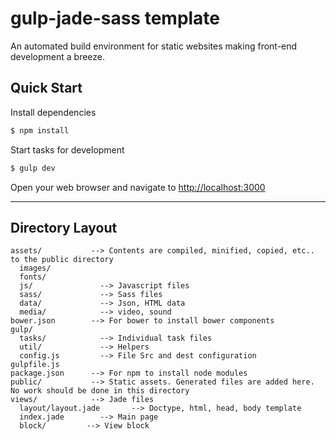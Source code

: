 # gulp-jade-sass template

An automated build environment for static websites making front-end development a breeze.

## Quick Start

Install dependencies
```bash
$ npm install
```

Start tasks for development
```bash
$ gulp dev
```

Open your web browser and navigate to [http://localhost:3000](http://localhost:3000)

---

## Directory Layout

    assets/           --> Contents are compiled, minified, copied, etc.. to the public directory
      images/
      fonts/
      js/               --> Javascript files
      sass/             --> Sass files
      data/             --> Json, HTML data
      media/            --> video, sound
    bower.json        --> For bower to install bower components
    gulp/
      tasks/            --> Individual task files
      util/             --> Helpers
      config.js         --> File Src and dest configuration
    gulpfile.js
    package.json      --> For npm to install node modules
    public/           --> Static assets. Generated files are added here. No work should be done in this directory
    views/            --> Jade files
      layout/layout.jade       --> Doctype, html, head, body template
      index.jade        --> Main page
      block/         --> View block